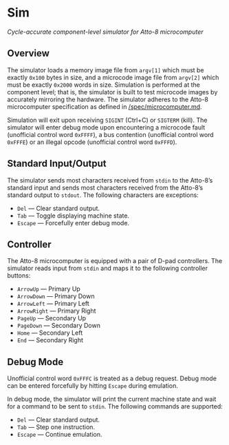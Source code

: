 # Sim

_Cycle-accurate component-level simulator for Atto-8 microcomputer_

<!-- most of this document is identical to /emu/README.md -->

## Overview

The simulator loads a memory image file from `argv[1]` which must be exactly `0x100` bytes in size, and a microcode image file from `argv[2]` which must be exactly `0x2000` words in size. Simulation is performed at the component level; that is, the simulator is built to test microcode images by accurately mirroring the hardware. The simulator adheres to the Atto-8 microcomputer specification as defined in [/spec/microcomputer.md](../spec/microcomputer.md).

Simulation will exit upon receiving `SIGINT` (Ctrl+C) or `SIGTERM` (kill). The simulator will enter debug mode upon encountering a microcode fault (unofficial control word `0xFFFF`), a bus contention (unofficial control word `0xFFFE`) or an illegal opcode (unofficial control word `0xFFFD`).

## Standard Input/Output

The simulator sends most characters received from `stdin` to the Atto-8’s standard input and sends most characters received from the Atto-8’s standard output to `stdout`. The following characters are exceptions:

- `Del` — Clear standard output.
- `Tab` — Toggle displaying machine state.
- `Escape` — Forcefully enter debug mode.

## Controller

The Atto-8 microcomputer is equipped with a pair of D-pad controllers. The simulator reads input from `stdin` and maps it to the following controller buttons:

- `ArrowUp` — Primary Up
- `ArrowDown` — Primary Down
- `ArrowLeft` — Primary Left
- `ArrowRight` — Primary Right
- `PageUp` — Secondary Up
- `PageDown` — Secondary Down
- `Home` — Secondary Left
- `End` — Secondary Right

## Debug Mode

Unofficial control word `0xFFFC` is treated as a debug request. Debug mode can be entered forcefully by hitting `Escape` during emulation.

In debug mode, the simulator will print the current machine state and wait for a command to be sent to `stdin`. The following commands are supported:

- `Del` — Clear standard output.
- `Tab` — Step one instruction.
- `Escape` — Continue emulation.
